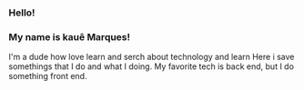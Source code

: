 ### Hello!
### My name is kauê Marques!

I'm a dude how love learn and serch about technology and learn
Here i save somethings that I do and what I doing.
My favorite tech is back end, but I do something front end.
